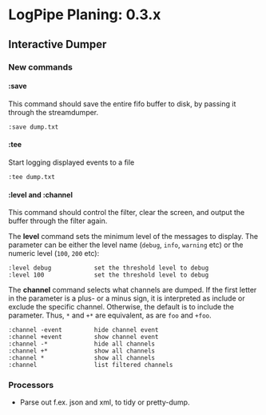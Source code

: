 LogPipe Planing: 0.3.x
======================




## Interactive Dumper

### New commands

#### :save

This command should save the entire fifo buffer to disk, by passing it through the streamdumper.

    :save dump.txt


#### :tee

Start logging displayed events to a file

    :tee dump.txt


#### :level and :channel

This command should control the filter, clear the screen, and output the buffer through the filter
again.

The **level** command sets the minimum level of the messages to display. The parameter can be either
the level name (`debug`, `info`, `warning` etc) or the numeric level (`100`, `200` etc):

    :level debug            set the threshold level to debug
    :level 100              set the threshold level to debug

The **channel** command selects what channels are dumped. If the first letter in the parameter is a
plus- or a minus sign, it is interpreted as include or exclude the specific channel. Otherwise, the
default is to include the parameter. Thus, `*` and `+*` are equivalent, as are `foo` and `+foo`.

    :channel -event         hide channel event
    :channel +event         show channel event
    :channel -*             hide all channels
    :channel +*             show all channels
    :channel *              show all channels
    :channel                list filtered channels


### Processors

 * Parse out f.ex. json and xml, to tidy or pretty-dump.
